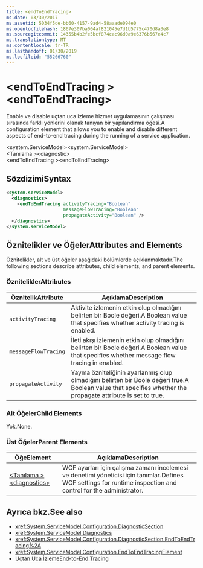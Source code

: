 ```yaml
---
title: <endToEndTracing>
ms.date: 03/30/2017
ms.assetid: 5034f5de-bb60-4157-9ad4-58aaade094e0
ms.openlocfilehash: 1867e307ba004af821045e7d1b5775c470d8a3e8
ms.sourcegitcommit: 14355b4b2fe5bcf874cac96d0a9e6376b567e4c7
ms.translationtype: MT
ms.contentlocale: tr-TR
ms.lasthandoff: 01/30/2019
ms.locfileid: "55266760"
---
```

# <a name="endtoendtracing"></a><span data-ttu-id="32214-101">\<endToEndTracing ></span><span class="sxs-lookup"><span data-stu-id="32214-101">\<endToEndTracing></span></span>
<span data-ttu-id="32214-102">Enable ve disable uçtan uca izleme hizmet uygulamasının çalışması sırasında farklı yönlerini olanak tanıyan bir yapılandırma öğesi.</span><span class="sxs-lookup"><span data-stu-id="32214-102">A configuration element that allows you to enable and disable different aspects of end-to-end tracing during the running of a service application.</span></span>  
  
 <span data-ttu-id="32214-103">\<system.ServiceModel></span><span class="sxs-lookup"><span data-stu-id="32214-103">\<system.ServiceModel></span></span>  
<span data-ttu-id="32214-104">\<Tanılama ></span><span class="sxs-lookup"><span data-stu-id="32214-104">\<diagnostic></span></span>  
<span data-ttu-id="32214-105">\<endToEndTracing ></span><span class="sxs-lookup"><span data-stu-id="32214-105">\<endToEndTracing></span></span>  
  
## <a name="syntax"></a><span data-ttu-id="32214-106">Sözdizimi</span><span class="sxs-lookup"><span data-stu-id="32214-106">Syntax</span></span>  
  
```xml  
<system.serviceModel>
  <diagnostics>
    <endToEndTracing activityTracing="Boolean"
                     messageFlowTracing="Boolean"
                     propagateActivity="Boolean" />
  </diagnostics>
</system.serviceModel>
```  
  
## <a name="attributes-and-elements"></a><span data-ttu-id="32214-107">Öznitelikler ve Öğeler</span><span class="sxs-lookup"><span data-stu-id="32214-107">Attributes and Elements</span></span>  
 <span data-ttu-id="32214-108">Öznitelikler, alt ve üst öğeler aşağıdaki bölümlerde açıklanmaktadır.</span><span class="sxs-lookup"><span data-stu-id="32214-108">The following sections describe attributes, child elements, and parent elements.</span></span>  
  
### <a name="attributes"></a><span data-ttu-id="32214-109">Öznitelikler</span><span class="sxs-lookup"><span data-stu-id="32214-109">Attributes</span></span>  
  
|<span data-ttu-id="32214-110">Öznitelik</span><span class="sxs-lookup"><span data-stu-id="32214-110">Attribute</span></span>|<span data-ttu-id="32214-111">Açıklama</span><span class="sxs-lookup"><span data-stu-id="32214-111">Description</span></span>|  
|---------------|-----------------|  
|`activityTracing`|<span data-ttu-id="32214-112">Aktivite izlemenin etkin olup olmadığını belirten bir Boole değeri.</span><span class="sxs-lookup"><span data-stu-id="32214-112">A Boolean value that specifies whether activity tracing is enabled.</span></span>|  
|`messageFlowTracing`|<span data-ttu-id="32214-113">İleti akışı izlemenin etkin olup olmadığını belirten bir Boole değeri.</span><span class="sxs-lookup"><span data-stu-id="32214-113">A Boolean value that specifies whether message flow tracing in enabled.</span></span>|  
|`propagateActivity`|<span data-ttu-id="32214-114">Yayma özniteliğinin ayarlanmış olup olmadığını belirten bir Boole değeri true.</span><span class="sxs-lookup"><span data-stu-id="32214-114">A Boolean value that specifies whether the propagate attribute is set to true.</span></span>|  
  
### <a name="child-elements"></a><span data-ttu-id="32214-115">Alt Öğeler</span><span class="sxs-lookup"><span data-stu-id="32214-115">Child Elements</span></span>  
 <span data-ttu-id="32214-116">Yok.</span><span class="sxs-lookup"><span data-stu-id="32214-116">None.</span></span>  
  
### <a name="parent-elements"></a><span data-ttu-id="32214-117">Üst Öğeler</span><span class="sxs-lookup"><span data-stu-id="32214-117">Parent Elements</span></span>  
  
|<span data-ttu-id="32214-118">Öğe</span><span class="sxs-lookup"><span data-stu-id="32214-118">Element</span></span>|<span data-ttu-id="32214-119">Açıklama</span><span class="sxs-lookup"><span data-stu-id="32214-119">Description</span></span>|  
|-------------|-----------------|  
|[<span data-ttu-id="32214-120">\<Tanılama ></span><span class="sxs-lookup"><span data-stu-id="32214-120">\<diagnostics></span></span>](../../../../../docs/framework/configure-apps/file-schema/wcf/diagnostics.md)|<span data-ttu-id="32214-121">WCF ayarları için çalışma zamanı incelemesi ve denetimi yöneticisi için tanımlar.</span><span class="sxs-lookup"><span data-stu-id="32214-121">Defines WCF settings for runtime inspection and control for the administrator.</span></span>|  
  
## <a name="see-also"></a><span data-ttu-id="32214-122">Ayrıca bkz.</span><span class="sxs-lookup"><span data-stu-id="32214-122">See also</span></span>
- <xref:System.ServiceModel.Configuration.DiagnosticSection>
- <xref:System.ServiceModel.Diagnostics>
- <xref:System.ServiceModel.Configuration.DiagnosticSection.EndToEndTracing%2A>
- <xref:System.ServiceModel.Configuration.EndToEndTracingElement>
- [<span data-ttu-id="32214-123">Uçtan Uca İzleme</span><span class="sxs-lookup"><span data-stu-id="32214-123">End-to-End Tracing</span></span>](../../../../../docs/framework/wcf/diagnostics/tracing/end-to-end-tracing.md)
